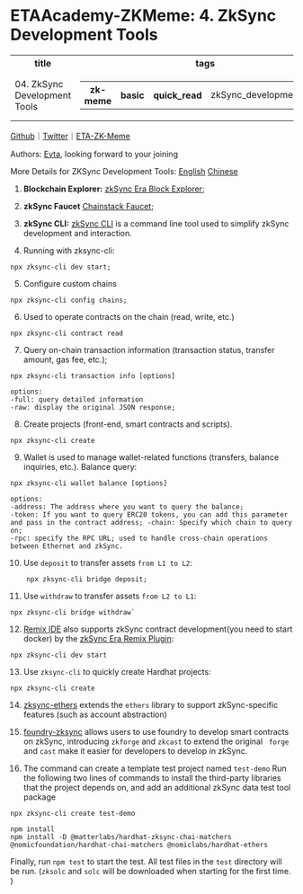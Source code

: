 # ETAAcademy-ZKMeme: 4. ZkSync Development Tools

<table>
  <tr>
    <th>title</th>
    <th>tags</th>
  </tr>
  <tr>
    <td>04. ZkSync Development Tools</td>
    <td>
      <table>
        <tr>
          <th>zk-meme</th>
          <th>basic</th>
          <th>quick_read</th>
          <td>zkSync_development_tools</td>
        </tr>
      </table>
    </td>
  </tr>
</table>

[Github](https://github.com/ETAAcademy)｜[Twitter](https://twitter.com/ETAAcademy)｜[ETA-ZK-Meme](https://github.com/ETAAcademy/ETAAcademy-ZK-Meme)

Authors: [Evta](https://twitter.com/pwhattie), looking forward to your joining

More Details for ZKSync Development Tools: [English](https://docs.zksync.io/build/tooling/block-explorer/getting-started.html) [Chinese](https://github.com/WTFAcademy/WTF-zkSync/tree/main)

1.  **Blockchain Explorer:** [zkSync Era Block Explorer](https://explorer.zksync.io/);

2.  **zkSync Faucet** [Chainstack Faucet](https://faucet.chainstack.com/zksync-testnet-faucet);

3.  **zkSync CLI:** [zkSync CLI](https://github.com/matter-labs/zksync-cli) is a command line tool used to simplify zkSync development and interaction.

4.  Running with zksync-cli:

```
npx zksync-cli dev start;
```

5. Configure custom chains

```
npx zksync-cli config chains;
```

6.  Used to operate contracts on the chain (read, write, etc.)

```
npx zksync-cli contract read
```

7. Query on-chain transaction information (transaction status, transfer amount, gas fee, etc.);

```
npx zksync-cli transaction info [options]

```

```
options:
-full: query detailed information
-raw: display the original JSON response;
```

8.  Create projects (front-end, smart contracts and scripts).

```
npx zksync-cli create
```

9.  Wallet is used to manage wallet-related functions (transfers, balance inquiries, etc.). Balance query:

```
npx zksync-cli wallet balance [options]
```

```
options:
-address: The address where you want to query the balance;
-token: If you want to query ERC20 tokens, you can add this parameter and pass in the contract address; -chain: Specify which chain to query on;
-rpc: specify the RPC URL; used to handle cross-chain operations between Ethernet and zkSync.
```

10. Use `deposit` to transfer assets `from L1 to L2`:

```
    npx zksync-cli bridge deposit;
```

11. Use `withdraw` to transfer assets `from L2 to L1`:

```
npx zksync-cli bridge withdraw`
```

12. [Remix IDE](https://remix.ethereum.org/) also supports zkSync contract development(you need to start docker) by the [zkSync Era Remix Plugin](https://medium.com/nethermind-eth/the-zksync-era-remix-plugin-a-how-to-guide-fc54e8d24bd3):

```
npx zksync-cli dev start
```

13. Use `zksync-cli` to quickly create Hardhat projects:

```
npx zksync-cli create
```

14. [zksync-ethers](https://github.com/zksync-sdk/zksync-ethers) extends the `ethers` library to support zkSync-specific features (such as account abstraction)

15. [foundry-zksync](https://github.com/matter-labs/foundry-zksync) allows users to use foundry to develop smart contracts on zkSync, introducing `zkforge` and `zkcast` to extend the original ` forge` and `cast` make it easier for developers to develop in zkSync.

16. The command can create a template test project named `test-demo`
    Run the following two lines of commands to install the third-party libraries that the project depends on, and add an additional zkSync data test tool package

```
npx zksync-cli create test-demo

```

```
npm install
npm install -D @matterlabs/hardhat-zksync-chai-matchers @nomicfoundation/hardhat-chai-matchers @nomiclabs/hardhat-ethers

```

Finally, run `npm test` to start the test. All test files in the `test` directory will be run. (`zksolc` and `solc` will be downloaded when starting for the first time. )
